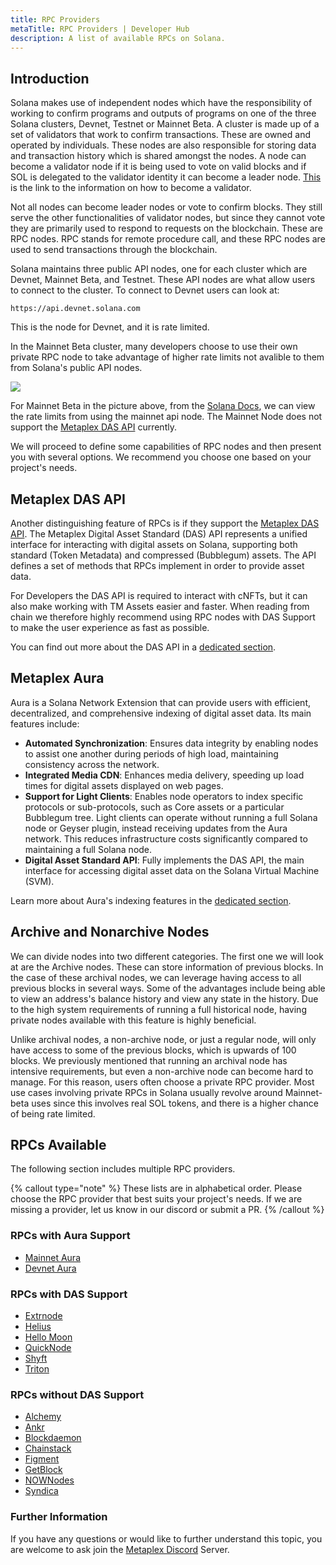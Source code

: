 ```yaml
---
title: RPC Providers
metaTitle: RPC Providers | Developer Hub
description: A list of available RPCs on Solana.
---
```


## Introduction

Solana makes use of independent nodes which have the responsibility of working to confirm programs and outputs of programs on one of the three Solana clusters, Devnet, Testnet or Mainnet Beta. A cluster is made up of a set of validators that work to confirm transactions. These are owned and operated by individuals. These nodes are also responsible for storing data and transaction history which is shared amongst the nodes. A node can become a validator node if it is being used to vote on valid blocks and if SOL is delegated to the validator identity it can become a leader node. [This](https://solana.com/validators) is the link to the information on how to become a validator.

Not all nodes can become leader nodes or vote to confirm blocks. They still serve the other functionalities of validator nodes, but since they cannot vote they are primarily used to respond to requests on the blockchain. These are RPC nodes. RPC stands for remote procedure call, and these RPC nodes are used to send transactions through the blockchain.

Solana maintains three public API nodes, one for each cluster which are Devnet, Mainnet Beta, and Testnet. These API nodes are what allow users to connect to the cluster. To connect to Devnet users can look at:

```
https://api.devnet.solana.com
```

This is the node for Devnet, and it is rate limited.

In the Mainnet Beta cluster, many developers choose to use their own private RPC node to take advantage of higher rate limits not avalible to them from Solana's public API nodes.

![](https://i.imgur.com/1GmCbcu.png#radius")

For Mainnet Beta in the picture above, from the [Solana Docs](https://docs.solana.com/cluster/rpc-endpoints), we can view the rate limits from using the mainnet api node. The Mainnet Node does not support the [Metaplex DAS API](#metaplex-das-api) currently.

We will proceed to define some capabilities of RPC nodes and then present you with several options. We recommend you choose one based on your project's needs.

## Metaplex DAS API

Another distinguishing feature of RPCs is if they support the [Metaplex DAS API](/das-api). The Metaplex Digital Asset Standard (DAS) API represents a unified interface for interacting with digital assets on Solana, supporting both standard (Token Metadata) and compressed (Bubblegum) assets. The API defines a set of methods that RPCs implement in order to provide asset data.

For Developers the DAS API is required to interact with cNFTs, but it can also make working with TM Assets easier and faster. When reading from chain we therefore highly recommend using RPC nodes with DAS Support to make the user experience as fast as possible. 

You can find out more about the DAS API in a [dedicated section](/das-api).

## Metaplex Aura

Aura is a Solana Network Extension that can provide users with efficient, decentralized, and comprehensive indexing of digital asset data. Its main features include:

- **Automated Synchronization**: Ensures data integrity by enabling nodes to assist one another during periods of high load, maintaining consistency across the network.
- **Integrated Media CDN**: Enhances media delivery, speeding up load times for digital assets displayed on web pages.
- **Support for Light Clients**: Enables node operators to index specific protocols or sub-protocols, such as Core assets or a particular Bubblegum tree. Light clients can operate without running a full Solana node or Geyser plugin, instead receiving updates from the Aura network. This reduces infrastructure costs significantly compared to maintaining a full Solana node.
- **Digital Asset Standard API**: Fully implements the DAS API, the main interface for accessing digital asset data on the Solana Virtual Machine (SVM).

Learn more about Aura's indexing features in the [dedicated section](/aura/reading-solana-and-svm-data).

## Archive and Nonarchive Nodes

We can divide nodes into two different categories. The first one we will look at are the Archive nodes. These can store information of previous blocks. In the case of these archival nodes, we can leverage having access to all previous blocks in several ways. Some of the advantages include being able to view an address's balance history and view any state in the history. Due to the high system requirements of running a full historical node, having private nodes available with this feature is highly beneficial.

Unlike archival nodes, a non-archive node, or just a regular node, will only have access to some of the previous blocks, which is upwards of 100 blocks. We previously mentioned that running an archival node has intensive requirements, but even a non-archive node can become hard to manage. For this reason, users often choose a private RPC provider. Most use cases involving private RPCs in Solana usually revolve around Mainnet-beta uses since this involves real SOL tokens, and there is a higher chance of being rate limited.

## RPCs Available

The following section includes multiple RPC providers.

{% callout type="note" %}
These lists are in alphabetical order. Please choose the RPC provider that best suits your project's needs. If we are missing a provider, let us know in our discord or submit a PR.
{% /callout %}

### RPCs with Aura Support
- [Mainnet Aura](http://aura-mainnet.metaplex.com)
- [Devnet Aura](http://aura-devnet.metaplex.com)

### RPCs with DAS Support
- [Extrnode](https://docs.extrnode.com/das_api/)
- [Helius](https://docs.helius.xyz/compression-and-das-api/digital-asset-standard-das-api)
- [Hello Moon](https://docs.hellomoon.io/reference/rpc-endpoint-for-digital-asset-standard)
- [QuickNode](https://quicknode.com/)
- [Shyft](https://docs.shyft.to/solana-rpcs-das-api/compression-das-api)
- [Triton](https://docs.triton.one/rpc-pool/metaplex-digital-assets-api)

### RPCs without DAS Support
- [Alchemy](https://alchemy.com/?a=metaplex)
- [Ankr](https://www.ankr.com/protocol/public/solana/)
- [Blockdaemon](https://blockdaemon.com/marketplace/solana/)
- [Chainstack](https://chainstack.com/build-better-with-solana/)
- [Figment](https://figment.io/datahub/solana/)
- [GetBlock](https://getblock.io/)
- [NOWNodes](https://nownodes.io/)
- [Syndica](https://syndica.io/)

### Further Information
If you have any questions or would like to further understand this topic, you are welcome to ask join the [Metaplex Discord](https://discord.gg/metaplex) Server.
